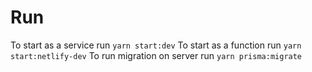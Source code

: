 # Run
To start as a service run `yarn start:dev`
To start as a function run `yarn start:netlify-dev`
To run migration on server run `yarn prisma:migrate`
